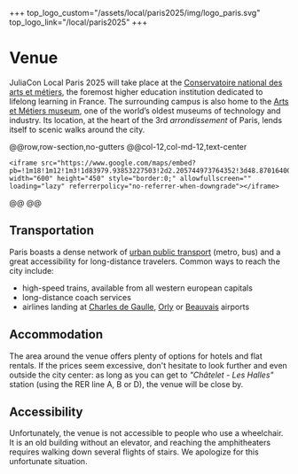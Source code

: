 +++
top_logo_custom="/assets/local/paris2025/img/logo_paris.svg"
top_logo_link="/local/paris2025"
+++

# Venue

JuliaCon Local Paris 2025 will take place at the [Conservatoire national des arts et métiers](https://www.cnam.eu/site-en/), the foremost higher education institution dedicated to lifelong learning in France.
The surrounding campus is also home to the [Arts et Métiers museum](https://www.arts-et-metiers.net/musee/visitor-information), one of the world’s oldest museums of technology and industry.
Its location, at the heart of the 3rd _arrondissement_ of Paris, lends itself to scenic walks around the city.

@@row,row-section,no-gutters
@@col-12,col-md-12,text-center
~~~
<iframe src="https://www.google.com/maps/embed?pb=!1m18!1m12!1m3!1d83979.93853227503!2d2.205744973764352!3d48.87016400923364!2m3!1f0!2f0!3f0!3m2!1i1024!2i768!4f13.1!3m3!1m2!1s0x47e66e0556a60823%3A0x46dad820509383bc!2sNational%20Conservatory%20of%20Arts%20and%20Crafts!5e0!3m2!1sen!2sfr!4v1740480092156!5m2!1sen!2sfr" width="600" height="450" style="border:0;" allowfullscreen="" loading="lazy" referrerpolicy="no-referrer-when-downgrade"></iframe>
~~~
@@
@@

## Transportation

Paris boasts a dense network of [urban public transport](https://www.ratp.fr/en/plans) (metro, bus) and a great accessibility for long-distance travelers.
Common ways to reach the city include:

- high-speed trains, available from all western european capitals
- long-distance coach services
- airlines landing at [Charles de Gaulle](https://www.parisaeroport.fr/roissy-charles-de-gaulle), [Orly](https://www.parisaeroport.fr/orly) or [Beauvais](https://www.aeroportparisbeauvais.com/passagers) airports

## Accommodation

The area around the venue offers plenty of options for hotels and flat rentals.
If the prices seem excessive, don't hesitate to look further and even outside the city center: as long as you can get to _"Châtelet - Les Halles"_ station (using the RER line A, B or D), the venue will be close by.

## Accessibility

Unfortunately, the venue is not accessible to people who use a wheelchair.
It is an old building without an elevator, and reaching the amphitheaters requires walking down several flights of stairs.
We apologize for this unfortunate situation.